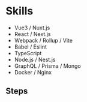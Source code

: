 # Skills

- Vue3 / Nuxt.js
- React / Next.js
- Webpack / Rollup / Vite
- Babel / Eslint
- TypeScript
- Node.js / Nest.js
- GraphQL / Prisma / Mongo
- Docker / Nginx

## Steps

